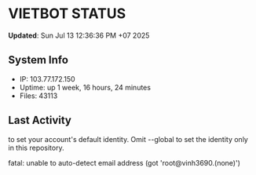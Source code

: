 # VIETBOT STATUS
**Updated**: Sun Jul 13 12:36:36 PM +07 2025

## System Info
- IP: 103.77.172.150
- Uptime: up 1 week, 16 hours, 24 minutes
- Files: 43113

## Last Activity

to set your account's default identity.
Omit --global to set the identity only in this repository.

fatal: unable to auto-detect email address (got 'root@vinh3690.(none)')
